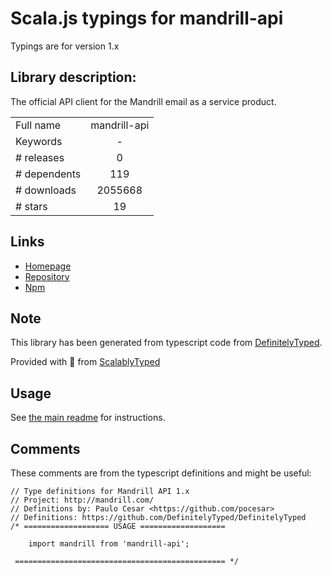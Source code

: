
# Scala.js typings for mandrill-api

Typings are for version 1.x

## Library description:
The official API client for the Mandrill email as a service product.

|                    |                 |
| ------------------ | :-------------: |
| Full name          | mandrill-api |
| Keywords           | - |
| # releases         | 0 |
| # dependents       | 119 |
| # downloads        | 2055668 |
| # stars            | 19 |

## Links
- [Homepage](https://bitbucket.org/mailchimp/mandrill-api-node)
- [Repository](https://bitbucket.org/mailchimp/mandrill-api-node)
- [Npm](https://www.npmjs.com/package/mandrill-api)
    


## Note
This library has been generated from typescript code from [DefinitelyTyped](https://definitelytyped.org).

Provided with :purple_heart: from [ScalablyTyped](https://github.com/oyvindberg/ScalablyTyped)

## Usage
See [the main readme](../../readme.md) for instructions.

## Comments

These comments are from the typescript definitions and might be useful:
```
// Type definitions for Mandrill API 1.x
// Project: http://mandrill.com/
// Definitions by: Paulo Cesar <https://github.com/pocesar>
// Definitions: https://github.com/DefinitelyTyped/DefinitelyTyped
/* =================== USAGE ===================

    import mandrill from 'mandrill-api';

 =============================================== */


```

